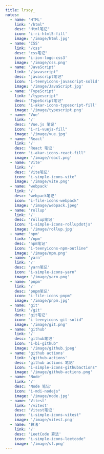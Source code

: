 ```yaml
---
title: lrsoy_
notes: 
  - name: 'HTML'
    link: "/html"
    desc: "Html笔记"
    icon: 'i-ri-html5-fill'
    image: '/image/html.jpg'
  - name: 'CSS'
    link: "/css"
    desc: "css笔记"
    icon: 'i-ion-logo-css3'
    image: '/image/css.png'
  - name: 'JavaScript'
    link: "/javascript"
    desc: "javascript笔记"
    icon: 'i-teenyicons-javascript-solid'
    image: '/image/JavaScript.jpg'
  - name: 'TypeScript'
    link: "/typescript"
    desc: "TypeScript笔记"
    icon: 'i-akar-icons-typescript-fill'
    image: '/image/typescript.png'
  - name: 'Vue'
    link: '/'
    desc: 'Vue.js 笔记'
    icon: "i-ri-vuejs-fill"
    image: '/image/vue.jpg'
  - name: 'React'
    link: '/'
    desc: 'React 笔记'
    icon: "i-akar-icons-react-fill"
    image: '/image/react.png'
  - name: 'Vite'
    link: '/'
    desc: 'Vite笔记'
    icon: "i-simple-icons-vite"
    image: '/image/vite.png'
  - name: 'webpack'
    link: '/'
    desc: 'webpack笔记'
    icon: "i-file-icons-webpack"
    image: '/image/webpack.jpeg'
  - name: 'rollup'
    link: '/'
    desc: 'rollup笔记'
    icon: "i-simple-icons-rollupdotjs"
    image: '/image/rollup.jpg'
  - name: 'npm'
    link: '/npm'
    desc: 'npm笔记'
    icon: "i-teenyicons-npm-outline"
    image: '/image/npm.png'
  - name: 'yarn'
    link: '/'
    desc: 'yarn笔记'
    icon: "i-simple-icons-yarn"
    image: '/image/yarn.png'
  - name: 'pnpm'
    link: '/'
    desc: 'pnpm笔记'
    icon: "i-file-icons-pnpm"
    image: '/image/pnpm.jpg'
  - name: 'git'
    link: '/git'
    desc: 'git笔记'
    icon: "i-teenyicons-git-solid"
    image: '/image/git.png'
  - name: 'github'
    link: '/'
    desc: 'github笔记'
    icon: "i-bi-github"
    image: '/image/github.jpeg'
  - name: 'github actions'
    link: '/github-actions'
    desc: 'github actions 笔记'
    icon: "i-simple-icons-githubactions"
    image: '/image/github-actions.png'
  - name: 'Node'
    link: '/'
    desc: 'Node 笔记'
    icon: "i-mdi-nodejs"
    image: '/image/node.jpg'
  - name: 'Vitest'
    link: '/vitest'
    desc: 'Vitest笔记'
    icon: "i-simple-icons-vitest"
    image: '/image/vitest.png'
  - name: '算法'
    link: '/'
    desc: 'LeetCode 算法'
    icon: "i-simple-icons-leetcode"
    image: '/image/sf.png'
---
```

<!-- @layout-full-width -->

<ListNotes :notes="frontmatter.notes"/>
